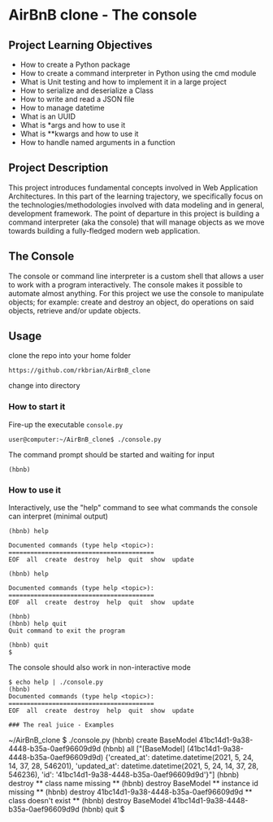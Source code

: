 # AirBnB clone - The console

## Project Learning Objectives

* How to create a Python package
* How to create a command interpreter in Python using the cmd module
* What is Unit testing and how to implement it in a large project
* How to serialize and deserialize a Class
* How to write and read a JSON file
* How to manage datetime
* What is an UUID
* What is *args and how to use it
* What is **kwargs and how to use it
* How to handle named arguments in a function

## Project Description

This project introduces fundamental concepts involved in Web Application
Architectures. In this part of the learning trajectory, we specifically focus on
the technologies/methodologies involved with data modeling and in general,
development framework.
The point of departure in this project is building a command interpreter (aka
the console) that will manage objects as we move towards building a
fully-fledged modern web application.

## The Console

The console or command line interpreter is a custom shell that allows a user to
work with a program interactively. The console makes it possible to automate
almost anything. For this project we use the console to manipulate objects; for
example: create and destroy an object, do operations on said objects, retrieve
and/or update objects.

## Usage

clone the repo into your home folder
```
https://github.com/rkbrian/AirBnB_clone
```
change into directory

### How to start it

Fire-up the executable ``console.py``
```
user@computer:~/AirBnB_clone$ ./console.py
```
The command prompt should be started and waiting for input

```
(hbnb)
```

### How to use it

Interactively, use the "help" command to see what commands the console can
interpret (minimal output)

```
(hbnb) help

Documented commands (type help <topic>):
========================================
EOF  all  create  destroy  help  quit  show  update

(hbnb) help

Documented commands (type help <topic>):
========================================
EOF  all  create  destroy  help  quit  show  update

(hbnb)
(hbnb) help quit
Quit command to exit the program

(hbnb) quit
$
```
The console should also work in non-interactive mode
```
$ echo help | ./console.py
(hbnb)
Documented commands (type help <topic>):
========================================
EOF  all  create  destroy  help  quit  show  update

### The real juice - Examples
```
~/AirBnB_clone $ ./console.py
(hbnb) create BaseModel
41bc14d1-9a38-4448-b35a-0aef96609d9d
(hbnb) all
["[BaseModel] (41bc14d1-9a38-4448-b35a-0aef96609d9d) {'created_at': datetime.datetime(2021, 5, 24, 14, 37, 28, 546201), 'updated_at': datetime.datetime(2021, 5, 24, 14, 37, 28, 546236), 'id': '41bc14d1-9a38-4448-b35a-0aef96609d9d'}"]
(hbnb) destroy
** class name missing **
(hbnb) destroy BaseModel
** instance id missing **
(hbnb) destroy 41bc14d1-9a38-4448-b35a-0aef96609d9d
** class doesn't exist **
(hbnb) destroy BaseModel 41bc14d1-9a38-4448-b35a-0aef96609d9d
(hbnb) quit
$
```
